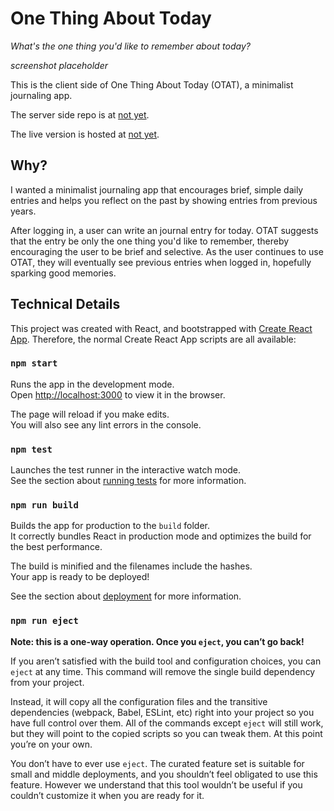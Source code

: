 # One Thing About Today

_What's the one thing you'd like to remember about today?_

_screenshot placeholder_

This is the client side of One Thing About Today (OTAT), a minimalist journaling app.

The server side repo is at [not yet]().

The live version is hosted at [not yet]().

## Why?

I wanted a minimalist journaling app that encourages brief, simple daily entries and helps you reflect on the past by showing entries from previous years.

After logging in, a user can write an journal entry for today. OTAT suggests that the entry be only the one thing you'd like to remember, thereby encouraging the user to be brief and selective. As the user continues to use OTAT, they will eventually see previous entries when logged in, hopefully sparking good memories.

## Technical Details

This project was created with React, and bootstrapped with [Create React App](https://github.com/facebook/create-react-app). Therefore, the normal Create React App scripts are all available:

### `npm start`

Runs the app in the development mode.\
Open [http://localhost:3000](http://localhost:3000) to view it in the browser.

The page will reload if you make edits.\
You will also see any lint errors in the console.

### `npm test`

Launches the test runner in the interactive watch mode.\
See the section about [running tests](https://facebook.github.io/create-react-app/docs/running-tests) for more information.

### `npm run build`

Builds the app for production to the `build` folder.\
It correctly bundles React in production mode and optimizes the build for the best performance.

The build is minified and the filenames include the hashes.\
Your app is ready to be deployed!

See the section about [deployment](https://facebook.github.io/create-react-app/docs/deployment) for more information.

### `npm run eject`

**Note: this is a one-way operation. Once you `eject`, you can’t go back!**

If you aren’t satisfied with the build tool and configuration choices, you can `eject` at any time. This command will remove the single build dependency from your project.

Instead, it will copy all the configuration files and the transitive dependencies (webpack, Babel, ESLint, etc) right into your project so you have full control over them. All of the commands except `eject` will still work, but they will point to the copied scripts so you can tweak them. At this point you’re on your own.

You don’t have to ever use `eject`. The curated feature set is suitable for small and middle deployments, and you shouldn’t feel obligated to use this feature. However we understand that this tool wouldn’t be useful if you couldn’t customize it when you are ready for it.
